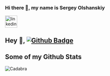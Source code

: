 ### Hi there 👋, my name is Sergey Olshanskiy

[<img src='https://cdn.jsdelivr.net/npm/simple-icons@3.0.1/icons/linkedin.svg' alt='linkedin' height='40'>](https://www.linkedin.com/in/sergey-olshanskiy/)

<!--
**Cadabra/Cadabra** is a ✨ _special_ ✨ repository because its `README.md` (this file) appears on your GitHub profile.

Here are some ideas to get you started:

- 🔭 I’m currently working on ...
- 🌱 I’m currently learning ...
- 👯 I’m looking to collaborate on ...
- 🤔 I’m looking for help with ...
- 💬 Ask me about ...
- 📫 How to reach me: ...
- 😄 Pronouns: ...
- ⚡ Fun fact: ...
-->
## Hey 👋, [![Github Badge](https://img.shields.io/badge/-Cadabra-grey?style=flat&logo=github&logoColor=white&link=https://github.com/Cadabra/)](https://www.github.com/Cadabra/) 
## Some of my Github Stats
<p align=left> <img src=https://komarev.com/ghpvc/?username=Cadabra alt=Cadabra /> </p>
